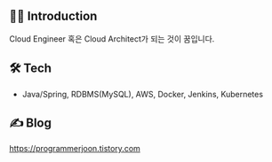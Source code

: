 ## 💁‍♂️ Introduction
Cloud Engineer 혹은 Cloud Architect가 되는 것이 꿈입니다.
## 🛠️ Tech
- Java/Spring, RDBMS(MySQL), AWS, Docker, Jenkins, Kubernetes
## ✍️ Blog
https://programmerjoon.tistory.com
